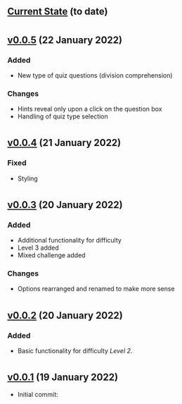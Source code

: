 ## [Current State] (to date)
# 
## [v0.0.5] (22 January 2022)
### Added
- New type of quiz questions (division comprehension)

### Changes
- Hints reveal only upon a click on the question box
- Handling of quiz type selection

# 
## [v0.0.4] (21 January 2022)
### Fixed
- Styling

# 
## [v0.0.3] (20 January 2022)
### Added
- Additional functionality for difficulty
- Level 3 added
- Mixed challenge added

### Changes
- Options rearranged and renamed to make more sense

# 
## [v0.0.2] (20 January 2022)
### Added
- Basic functionality for difficulty  *Level 2*.

# 
## [v0.0.1] (19 January 2022)
- Initial commit:


[Current State]: https://github.com/Alzenas/simple-maths-quiz/compare/HEAD..v0.0.5
[v0.0.5]: https://github.com/Alzenas/simple-maths-quiz/compare/v0.0.4..v0.0.5
[v0.0.4]: https://github.com/Alzenas/simple-maths-quiz/compare/v0.0.3..v0.0.4
[v0.0.3]: https://github.com/Alzenas/simple-maths-quiz/compare/v0.0.2..v0.0.3
[v0.0.2]: https://github.com/Alzenas/simple-maths-quiz/compare/v0.0.2..v0.0.1
[v0.0.1]: https://github.com/Alzenas/simple-maths-quiz/releases/tag/v0.0.1
